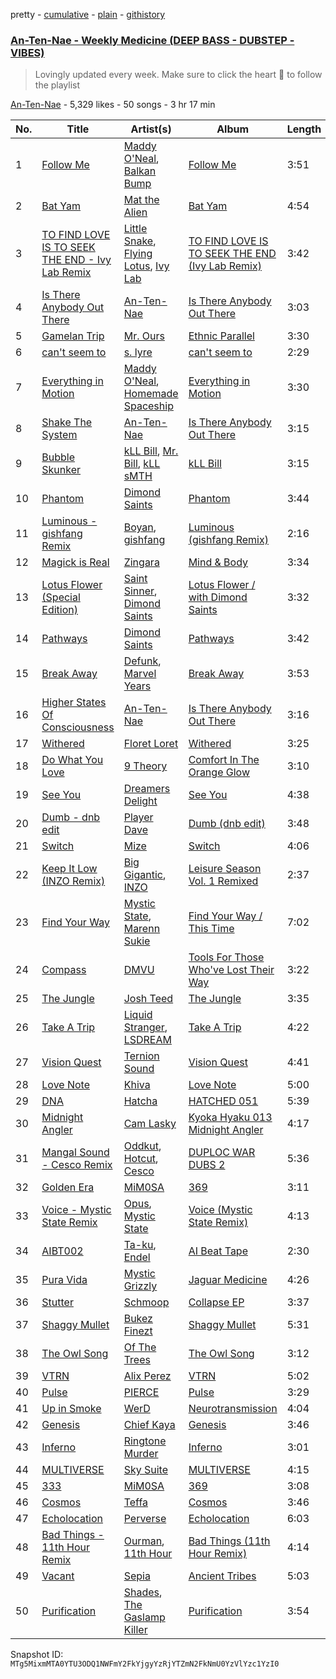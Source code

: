 pretty - [cumulative](/playlists/cumulative/4ugml2yTfIJzuEpytnzJYP.md) - [plain](/playlists/plain/4ugml2yTfIJzuEpytnzJYP) - [githistory](https://github.githistory.xyz/mackorone/spotify-playlist-archive/blob/main/playlists/plain/4ugml2yTfIJzuEpytnzJYP)

### [An\-Ten\-Nae \- Weekly Medicine \(DEEP BASS \- DUBSTEP \- VIBES\)](https://open.spotify.com/playlist/4ugml2yTfIJzuEpytnzJYP)

> Lovingly updated every week\.  Make sure to click the heart 💓 to follow the playlist

[An\-Ten\-Nae](https://open.spotify.com/user/124011761) - 5,329 likes - 50 songs - 3 hr 17 min

| No. | Title | Artist(s) | Album | Length |
|---|---|---|---|---|
| 1 | [Follow Me](https://open.spotify.com/track/0FDJeSAhAjg2Lw1I3IqVCl) | [Maddy O'Neal](https://open.spotify.com/artist/2G4VZIbfdmr60dYUB0oIxF), [Balkan Bump](https://open.spotify.com/artist/1TRyeXs6NXHSFqoXHR1w5e) | [Follow Me](https://open.spotify.com/album/7MJquthUbT640r4lJ2VlmC) | 3:51 |
| 2 | [Bat Yam](https://open.spotify.com/track/6UGvCwXeeCjQBqRRMHkag3) | [Mat the Alien](https://open.spotify.com/artist/6zQuKPa4iV1QD7pLYlLv21) | [Bat Yam](https://open.spotify.com/album/6xyZNSnPXJYOefPLbsDf3o) | 4:54 |
| 3 | [TO FIND LOVE IS TO SEEK THE END \- Ivy Lab Remix](https://open.spotify.com/track/0c2NAdPReN7SUNR809lkVR) | [Little Snake](https://open.spotify.com/artist/2Hr12vmF0ozKYzLjPB2ZfX), [Flying Lotus](https://open.spotify.com/artist/29XOeO6KIWxGthejQqn793), [Ivy Lab](https://open.spotify.com/artist/3VXCvo9Sr0hbZ4mk6VOKBs) | [TO FIND LOVE IS TO SEEK THE END \(Ivy Lab Remix\)](https://open.spotify.com/album/6G9cHPZ03iG8q1749C4PJt) | 3:42 |
| 4 | [Is There Anybody Out There](https://open.spotify.com/track/1R7z1ECtLCOHKRNUp4mTK7) | [An\-Ten\-Nae](https://open.spotify.com/artist/60WU0oNpF372dzVGDe4BcV) | [Is There Anybody Out There](https://open.spotify.com/album/7Krdabty2ZZ7sYeLmXA5ms) | 3:03 |
| 5 | [Gamelan Trip](https://open.spotify.com/track/0mrV0IUYZMMhaXktEhcB5P) | [Mr\. Ours](https://open.spotify.com/artist/6EwwuYy64C4VABaiPhjkcP) | [Ethnic Parallel](https://open.spotify.com/album/5jsbvybLuIG4UZa0245lHJ) | 3:30 |
| 6 | [can't seem to](https://open.spotify.com/track/0p5tCrpBT4WLfwQ2lLMXGb) | [s\. lyre](https://open.spotify.com/artist/0Ic21br4X3YoE8wZgwTK0f) | [can't seem to](https://open.spotify.com/album/3PEZDg9PyJcJg3Dir5Hlu5) | 2:29 |
| 7 | [Everything in Motion](https://open.spotify.com/track/5AziuCyb4rubDsIM02uPLt) | [Maddy O'Neal](https://open.spotify.com/artist/2G4VZIbfdmr60dYUB0oIxF), [Homemade Spaceship](https://open.spotify.com/artist/5M586rTBkLFyhEOuKWtDk4) | [Everything in Motion](https://open.spotify.com/album/6pqooOc3ILxOSxe6QZzLy7) | 3:30 |
| 8 | [Shake The System](https://open.spotify.com/track/3JCcoxU0MnbSA020N9Vi7m) | [An\-Ten\-Nae](https://open.spotify.com/artist/60WU0oNpF372dzVGDe4BcV) | [Is There Anybody Out There](https://open.spotify.com/album/7Krdabty2ZZ7sYeLmXA5ms) | 3:15 |
| 9 | [Bubble Skunker](https://open.spotify.com/track/4pzNR41ncCKYu211lIGGex) | [kLL Bill](https://open.spotify.com/artist/55yeFqdWLSKgOdF6QEOhOr), [Mr\. Bill](https://open.spotify.com/artist/5JJclMMPi2YgEKjJY9AjbB), [kLL sMTH](https://open.spotify.com/artist/5vKYp6eOOHPKfb8UX5nUXK) | [kLL Bill](https://open.spotify.com/album/5ZqhrzXrsU8U8INCUihJZq) | 3:15 |
| 10 | [Phantom](https://open.spotify.com/track/7fGeTLKVm9BY8KsqSl6Ke1) | [Dimond Saints](https://open.spotify.com/artist/38LWle0ChG6k0UHsOnoO75) | [Phantom](https://open.spotify.com/album/1lHmOYabioXFvBI5WnV7HU) | 3:44 |
| 11 | [Luminous \- gishfang Remix](https://open.spotify.com/track/1d9AeaczLLIZ1w28k8fRAn) | [Boyan](https://open.spotify.com/artist/0Oro38xoxbaWM8qUopnYoJ), [gishfang](https://open.spotify.com/artist/06mQZrPXVhaKifGQSMHfjv) | [Luminous \(gishfang Remix\)](https://open.spotify.com/album/3lMhNcUS3WqDwhJ1HS6LYJ) | 2:16 |
| 12 | [Magick is Real](https://open.spotify.com/track/601Km68r5hhVzwG1oKnX2z) | [Zingara](https://open.spotify.com/artist/5LxbXRVEMOw6i1WSa2YQn1) | [Mind & Body](https://open.spotify.com/album/3U9B2nWzZpMT8vWoVv1VSx) | 3:34 |
| 13 | [Lotus Flower \(Special Edition\)](https://open.spotify.com/track/4KtJs4bQl9Sq5ZiOEBD7Ro) | [Saint Sinner](https://open.spotify.com/artist/0DoWlk1NzQp1VWVFtZOb8Y), [Dimond Saints](https://open.spotify.com/artist/38LWle0ChG6k0UHsOnoO75) | [Lotus Flower / with Dimond Saints](https://open.spotify.com/album/2ZMc6j04fiWOKP2Vkm43DI) | 3:32 |
| 14 | [Pathways](https://open.spotify.com/track/37MQC1HF0hiApuaSEcq5fl) | [Dimond Saints](https://open.spotify.com/artist/38LWle0ChG6k0UHsOnoO75) | [Pathways](https://open.spotify.com/album/2aIi4kmiK0wipFpm8PJm1l) | 3:42 |
| 15 | [Break Away](https://open.spotify.com/track/63dPSCJ26JPNmbFf62bZcH) | [Defunk](https://open.spotify.com/artist/79OsU8JudFdMQxQTnyOJcF), [Marvel Years](https://open.spotify.com/artist/6X2cD6Y4zRNwn8ZkYPHKe6) | [Break Away](https://open.spotify.com/album/51c29JC1iFF8aLvuVX3QTh) | 3:53 |
| 16 | [Higher States Of Consciousness](https://open.spotify.com/track/1gAY53TYo26XYNPnzKHcPN) | [An\-Ten\-Nae](https://open.spotify.com/artist/60WU0oNpF372dzVGDe4BcV) | [Is There Anybody Out There](https://open.spotify.com/album/7Krdabty2ZZ7sYeLmXA5ms) | 3:16 |
| 17 | [Withered](https://open.spotify.com/track/7867Kggy532B4wD6OQAoMu) | [Floret Loret](https://open.spotify.com/artist/1SOahWJen3CxHs0e9eCmFe) | [Withered](https://open.spotify.com/album/0lIYFvhXYNhg66VNd23BDi) | 3:25 |
| 18 | [Do What You Love](https://open.spotify.com/track/2d6VpS0QGYPDipralkDfCY) | [9 Theory](https://open.spotify.com/artist/06tYi7DxoKe8PfYCeHGGFK) | [Comfort In The Orange Glow](https://open.spotify.com/album/5IPhg5fIyLvkA2eJj3tsOQ) | 3:10 |
| 19 | [See You](https://open.spotify.com/track/2OQ0lsnpgmwmaIuSfVFIDx) | [Dreamers Delight](https://open.spotify.com/artist/1bDXdxSg3Ve7V7f3bteIyk) | [See You](https://open.spotify.com/album/1Q6A1gHBqhS3uq5nQpzv30) | 4:38 |
| 20 | [Dumb \- dnb edit](https://open.spotify.com/track/5VspIe3SteTgIT8jJA3V7J) | [Player Dave](https://open.spotify.com/artist/1rQItbnVgtRiJkTxHRBUc0) | [Dumb \(dnb edit\)](https://open.spotify.com/album/66lKWt1amMXKhZLGKt96rd) | 3:48 |
| 21 | [Switch](https://open.spotify.com/track/6cUrJ1tZ82b6UwS69og24J) | [Mize](https://open.spotify.com/artist/31uPFWR7sBQ3dcZ8y8zOzY) | [Switch](https://open.spotify.com/album/6dtKFemPXxxMVQBlVwYq4g) | 4:06 |
| 22 | [Keep It Low \(INZO Remix\)](https://open.spotify.com/track/5q0qSXk9GZHsyrovYMogO8) | [Big Gigantic](https://open.spotify.com/artist/7o7mC95EDbJKTcPAAs8C3r), [INZO](https://open.spotify.com/artist/18Eu7uJEMPWwwt1QUdCglQ) | [Leisure Season Vol\. 1 Remixed](https://open.spotify.com/album/6O0GS8bjHDCx7ZavQ2fqrH) | 2:37 |
| 23 | [Find Your Way](https://open.spotify.com/track/05xa7uXssS5nOaI5rk3Syb) | [Mystic State](https://open.spotify.com/artist/052KAntc3fhUFwUgewa3Q4), [Marenn Sukie](https://open.spotify.com/artist/0iCikBx8HjlrYP10DDxzle) | [Find Your Way / This Time](https://open.spotify.com/album/6V6ATIIr6w7PYmsPd5WNpk) | 7:02 |
| 24 | [Compass](https://open.spotify.com/track/61u2a1VcmmUoI9jOHdSWN5) | [DMVU](https://open.spotify.com/artist/59DcOmdlmKUgsUrb2S7Nb6) | [Tools For Those Who've Lost Their Way](https://open.spotify.com/album/7N3wsrHIFKe3J8BqHdVU2H) | 3:22 |
| 25 | [The Jungle](https://open.spotify.com/track/5MxkPvXIWfywZZ5USYa9js) | [Josh Teed](https://open.spotify.com/artist/0m5NlhNMYQc0gUmvmRmVUS) | [The Jungle](https://open.spotify.com/album/2pur66tVtmzJrXIrTkhSn0) | 3:35 |
| 26 | [Take A Trip](https://open.spotify.com/track/5CZo2k6Ru1wJYbcvQVaoub) | [Liquid Stranger](https://open.spotify.com/artist/4YJsSCuag8W1TFTgSeEc2k), [LSDREAM](https://open.spotify.com/artist/3Hrqjumb6WHg2aAUHJHLND) | [Take A Trip](https://open.spotify.com/album/5HMJ6OOT8Z6WjNbdK61P2u) | 4:22 |
| 27 | [Vision Quest](https://open.spotify.com/track/78muRkn22ADBNBwDmDg4VM) | [Ternion Sound](https://open.spotify.com/artist/5sZGZj7wvhCwlG6KBvG90a) | [Vision Quest](https://open.spotify.com/album/3h04FoSQ3lsjPI1V0Qo0Wo) | 4:41 |
| 28 | [Love Note](https://open.spotify.com/track/499OtEO8DgeETgRzvox80I) | [Khiva](https://open.spotify.com/artist/3cH0fKXiWesYFzqJwiWlAD) | [Love Note](https://open.spotify.com/album/3NXDPwCwIyFbZuFIhFIyym) | 5:00 |
| 29 | [DNA](https://open.spotify.com/track/6igOu1dKezn6cqJgAoXuAo) | [Hatcha](https://open.spotify.com/artist/6uKJAfwWvzUrpHovtyaPet) | [HATCHED 051](https://open.spotify.com/album/39sdmhLnB00K0Qx22LCpMW) | 5:39 |
| 30 | [Midnight Angler](https://open.spotify.com/track/6jjG4Hhpggq0LuQGz22r1a) | [Cam Lasky](https://open.spotify.com/artist/2UWIVc2ZEBbdoFjOYf4yph) | [Kyoka Hyaku 013 Midnight Angler](https://open.spotify.com/album/0KcMkmJGnpSBfo9PlNGHNx) | 4:17 |
| 31 | [Mangal Sound \- Cesco Remix](https://open.spotify.com/track/61t8KC9k8RCY8ogEWqlrqh) | [Oddkut](https://open.spotify.com/artist/45ME91Qyv7XQQk0SBaSxgQ), [Hotcut](https://open.spotify.com/artist/2LOBWnVyFlt96KFUF4nieL), [Cesco](https://open.spotify.com/artist/7Gg3X2b5ljrhVGXDAwcrq3) | [DUPLOC WAR DUBS 2](https://open.spotify.com/album/4ZcTmuD4WEUrGc9Rx3bjZb) | 5:36 |
| 32 | [Golden Era](https://open.spotify.com/track/1jphn6lBvNra4vq0jssen2) | [MiM0SA](https://open.spotify.com/artist/5BTlwnHtDmzpMj0URbp4Ur) | [369](https://open.spotify.com/album/0huaoBCZBy6A0kPy34teUE) | 3:11 |
| 33 | [Voice \- Mystic State Remix](https://open.spotify.com/track/7zEoRwiXCVFW3xA07RJGBS) | [Opus](https://open.spotify.com/artist/7gdAc6xAf30x3jD2UFbKK7), [Mystic State](https://open.spotify.com/artist/052KAntc3fhUFwUgewa3Q4) | [Voice \(Mystic State Remix\)](https://open.spotify.com/album/48TlLtMlyiMm8yI7OdJX2P) | 4:13 |
| 34 | [AIBT002](https://open.spotify.com/track/5XJbXTityTLG6SM9Hu6z6M) | [Ta\-ku](https://open.spotify.com/artist/13Kd75NSHSp9lB4CaqPMOV), [Endel](https://open.spotify.com/artist/3JNr31WfX56vgwBuIcdOt4) | [AI Beat Tape](https://open.spotify.com/album/2PgvIOKViA6u74we5C9kEp) | 2:30 |
| 35 | [Pura Vida](https://open.spotify.com/track/4UodxqRyzXEE4yg3Xf3D3V) | [Mystic Grizzly](https://open.spotify.com/artist/5KBp5tw7buUpJT7WxNrezV) | [Jaguar Medicine](https://open.spotify.com/album/5SCx6fGwAMtFCz12sEY7Vv) | 4:26 |
| 36 | [Stutter](https://open.spotify.com/track/0xvV5ou14UMhDPVVPl4bdq) | [Schmoop](https://open.spotify.com/artist/7w1P3S7Se2WKHlOBQlqdR5) | [Collapse EP](https://open.spotify.com/album/4A0kpMhLGUO2CtH5zqli4d) | 3:37 |
| 37 | [Shaggy Mullet](https://open.spotify.com/track/53exglsd8umduSuQsxnkNJ) | [Bukez Finezt](https://open.spotify.com/artist/7lpT19TLWJN0pPEmUF9FTH) | [Shaggy Mullet](https://open.spotify.com/album/265FApjVuPAYEQYpcbBLUU) | 5:31 |
| 38 | [The Owl Song](https://open.spotify.com/track/7CdcnX9m1wI8sIlQGLd0Un) | [Of The Trees](https://open.spotify.com/artist/5V7NIXgCnX2KuQ01Bxg20c) | [The Owl Song](https://open.spotify.com/album/38EVhFxJ7NEkFHFzUxXQNo) | 3:12 |
| 39 | [VTRN](https://open.spotify.com/track/3S9ibhJKqpdBfBSDFaCQv4) | [Alix Perez](https://open.spotify.com/artist/4e6pQ61gYReORJoXcrQH1Z) | [VTRN](https://open.spotify.com/album/3m5zP3S9CyQqJvbjINGvMI) | 5:02 |
| 40 | [Pulse](https://open.spotify.com/track/6UQhXFGhrsqoQC9VzgBads) | [PIERCE](https://open.spotify.com/artist/1sg7LKlpfKmZSvI0xxqNWC) | [Pulse](https://open.spotify.com/album/2pP8FP2pWfb94qCJrHhy7f) | 3:29 |
| 41 | [Up in Smoke](https://open.spotify.com/track/44pU0jjcq3kxtXe9Nv3mOU) | [WerD](https://open.spotify.com/artist/6rik4C78AcU2bAncYFNLgZ) | [Neurotransmission](https://open.spotify.com/album/6Oiqyx3pmTGdzJG1EZL93b) | 4:04 |
| 42 | [Genesis](https://open.spotify.com/track/2l5zC9tYT3oPPCvDYnke3U) | [Chief Kaya](https://open.spotify.com/artist/558zMGW1SDfXPdI862UQ2A) | [Genesis](https://open.spotify.com/album/7jXXhska4s5ewmCjx3f542) | 3:46 |
| 43 | [Inferno](https://open.spotify.com/track/1MGrP7eLvfLDKMmAiEcufm) | [Ringtone Murder](https://open.spotify.com/artist/6DQVEV3tyaBDdb0Z7Z2cKh) | [Inferno](https://open.spotify.com/album/4cvjwU0s2yLAHmKDGbPcGY) | 3:01 |
| 44 | [MULTIVERSE](https://open.spotify.com/track/23oOs4H4jRkYCSwOf7MApd) | [Sky Suite](https://open.spotify.com/artist/0D3OutokoXMRF8kwCPpJZc) | [MULTIVERSE](https://open.spotify.com/album/1a63sK5PcSjgbceKc5u0oU) | 4:15 |
| 45 | [333](https://open.spotify.com/track/1hF1acUnz0dqh0RszUsHbF) | [MiM0SA](https://open.spotify.com/artist/5BTlwnHtDmzpMj0URbp4Ur) | [369](https://open.spotify.com/album/0huaoBCZBy6A0kPy34teUE) | 3:08 |
| 46 | [Cosmos](https://open.spotify.com/track/34KsxA9KlUo7DqENzW9l2Y) | [Teffa](https://open.spotify.com/artist/3w8EiOMwnAuuWfPmX5kRqb) | [Cosmos](https://open.spotify.com/album/0KgmLt015HgyQQmHR2WlxI) | 3:46 |
| 47 | [Echolocation](https://open.spotify.com/track/3jsDLsL6d5VXyhLY98moJb) | [Perverse](https://open.spotify.com/artist/774sonWkC6CKx3KSMgUoq7) | [Echolocation](https://open.spotify.com/album/01XJE8K5FAvvoha2LsDAF0) | 6:03 |
| 48 | [Bad Things \- 11th Hour Remix](https://open.spotify.com/track/0aGLQnuOBPHqpHW61xbrya) | [Ourman](https://open.spotify.com/artist/50fccMrp2zhFFghqN6JIp8), [11th Hour](https://open.spotify.com/artist/2KizYftxFxLHLqsudT07bf) | [Bad Things \(11th Hour Remix\)](https://open.spotify.com/album/6mXh0aonbjxgzm9oXWPSEa) | 4:14 |
| 49 | [Vacant](https://open.spotify.com/track/7HDu8teid1cFGtiAQlLG0a) | [Sepia](https://open.spotify.com/artist/7v5C9SalNHvwDF5sTpWDhi) | [Ancient Tribes](https://open.spotify.com/album/5q5FRgtpjlzDvD9gOTZdTS) | 5:03 |
| 50 | [Purification](https://open.spotify.com/track/2Hfz4yZFhHYHcptngSZ3Bn) | [Shades](https://open.spotify.com/artist/3hZYcnuncZYCJzqO9pwpAK), [The Gaslamp Killer](https://open.spotify.com/artist/5dVua2HdrY1VlbPh6OM9KZ) | [Purification](https://open.spotify.com/album/7tsmmO3HZXjqO9bu5q66J6) | 3:54 |

Snapshot ID: `MTg5MixmMTA0YTU3ODQ1NWFmY2FkYjgyYzRjYTZmN2FkNmU0YzVlYzc1YzI0`

